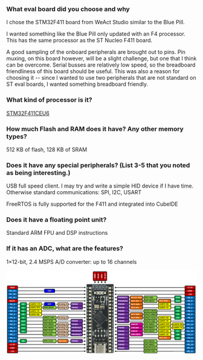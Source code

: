 ### What eval board did you choose and why

I chose the STM32F411 board from WeAct Studio similar to the Blue Pill. 

I wanted something like the Blue Pill only updated with an F4 processor. This has the same processor as the ST Nucleo F411 board. 

A good sampling of the onboard peripherals are brought out to pins. Pin muxing, on this board however, will be a slight challenge, but one that I think can be overcome. Serial busses are relatively low speed, so the breadboard friendliness of this board should be useful. This was also a reason for choosing it -- since I wanted to use two peripherals that are not standard on ST eval boards, I wanted something breadboard friendly. 


### What kind of processor is it?

[STM32F411CEU6](https://www.st.com/en/microcontrollers-microprocessors/stm32f411ce.html)

### How much Flash and RAM does it have? Any other memory types?

512 KB of flash, 128 KB of SRAM

### Does it have any special peripherals? (List 3-5 that you noted as being interesting.)

USB full speed client. I may try and write a simple HID device if I have time. Otherwise standard communications: SPI, I2C, USART

FreeRTOS is fully supported for the F411 and integrated into CubeIDE 

### Does it have a floating point unit?

Standard ARM FPU and DSP instructions

### If it has an ADC, what are the features?

1×12-bit, 2.4 MSPS A/D converter: up to 16 channels

![blackpill pinout](./blackpill-pinout.png)
